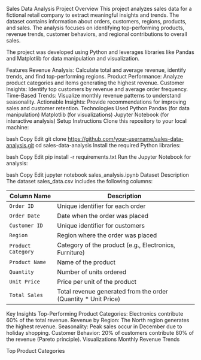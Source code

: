 Sales Data Analysis Project
Overview
This project analyzes sales data for a fictional retail company to extract meaningful insights and trends. The dataset
contains information about orders, customers, regions, products, and sales. The analysis focuses on identifying
top-performing products, revenue trends, customer behaviors, and regional contributions to overall sales.

The project was developed using Python and leverages libraries like Pandas and Matplotlib for data manipulation and
visualization.

Features
Revenue Analysis: Calculate total and average revenue, identify trends, and find top-performing regions.
Product Performance: Analyze product categories and items generating the highest revenue.
Customer Insights: Identify top customers by revenue and average order frequency.
Time-Based Trends: Visualize monthly revenue patterns to understand seasonality.
Actionable Insights: Provide recommendations for improving sales and customer retention.
Technologies Used
Python
Pandas (for data manipulation)
Matplotlib (for visualizations)
Jupyter Notebook (for interactive analysis)
Setup Instructions
Clone this repository to your local machine:

bash
Copy
Edit
git clone https://github.com/your-username/sales-data-analysis.git
cd sales-data-analysis
Install the required Python libraries:

bash
Copy
Edit
pip install -r requirements.txt
Run the Jupyter Notebook for analysis:

bash
Copy
Edit
jupyter notebook sales_analysis.ipynb
Dataset Description
The dataset sales_data.csv includes the following columns:

| **Column Name**        | **Description**                                              |
|-------------------------|--------------------------------------------------------------|
| `Order ID`             | Unique identifier for each order                             |
| `Order Date`           | Date when the order was placed                               |
| `Customer ID`          | Unique identifier for customers                              |
| `Region`               | Region where the order was placed                            |
| `Product Category`     | Category of the product (e.g., Electronics, Furniture)       |
| `Product Name`         | Name of the product                                          |
| `Quantity`             | Number of units ordered                                      |
| `Unit Price`           | Price per unit of the product                                |
| `Total Sales`          | Total revenue generated from the order (Quantity * Unit Price) |


Key Insights
Top-Performing Product Categories: Electronics contribute 60% of the total revenue.
Revenue by Region: The North region generates the highest revenue.
Seasonality: Peak sales occur in December due to holiday shopping.
Customer Behavior: 20% of customers contribute 80% of the revenue (Pareto principle).
Visualizations
Monthly Revenue Trends

Top Product Categories